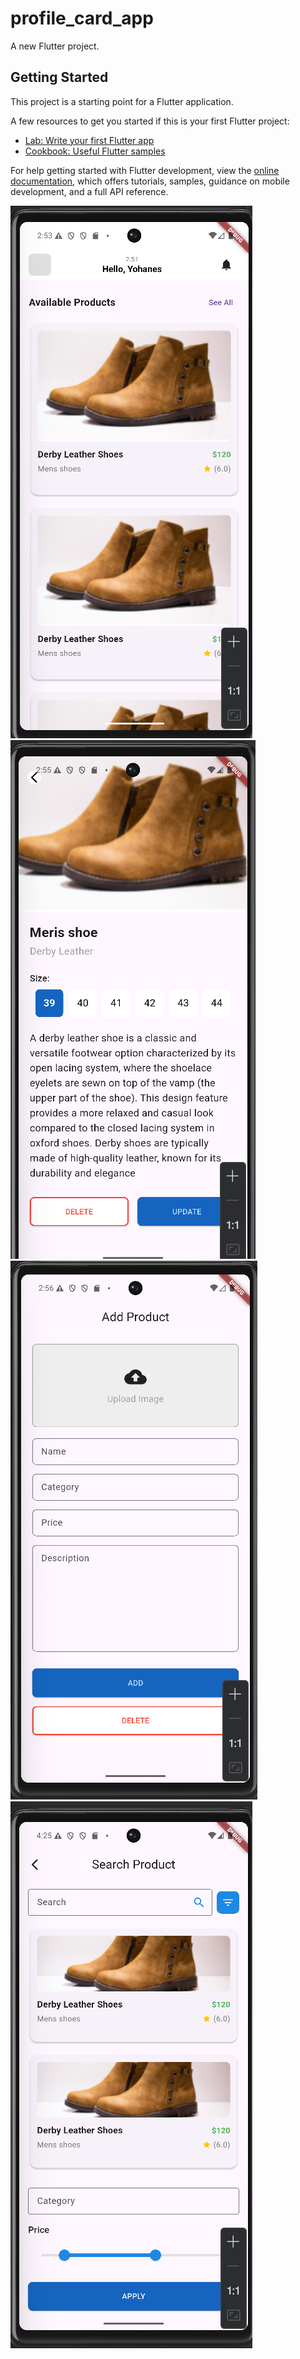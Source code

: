 # profile_card_app

A new Flutter project.

## Getting Started

This project is a starting point for a Flutter application.

A few resources to get you started if this is your first Flutter project:

- [Lab: Write your first Flutter app](https://docs.flutter.dev/get-started/codelab)
- [Cookbook: Useful Flutter samples](https://docs.flutter.dev/cookbook)

For help getting started with Flutter development, view the
[online documentation](https://docs.flutter.dev/), which offers tutorials,
samples, guidance on mobile development, and a full API reference.

![Screenshot 1](assets/screanshot/Screenshot%202025-07-24%20025347.png)
![Screenshot 2](assets/screanshot/Screenshot%202025-07-24%20025524.png)
![Screenshot 3](assets/screanshot/Screenshot%202025-07-24%20025702.png)
![Screenshot 4](assets/screanshot/Screenshot%202025-07-24%20042515.png)
